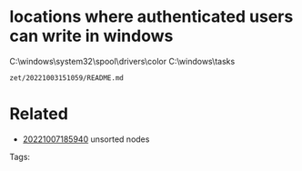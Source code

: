 # locations where authenticated users can write in windows
C:\windows\system32\spool\drivers\color
C:\windows\tasks

` zet/20221003151059/README.md `

# Related

- [20221007185940](/zet/20221007185940/README.md) unsorted nodes

Tags:

    
